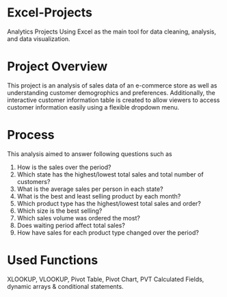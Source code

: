 # Excel-Projects
Analytics Projects Using Excel as the main tool for data cleaning, analysis, and data visualization.

# Project Overview
This project is an analysis of sales data of an e-commerce store as well as understanding customer demogrophics and preferences. Additionally, the interactive customer information table is created to allow viewers to access customer information easily using a flexible dropdown menu.

# Process
This analysis aimed to answer following questions such as 
1. How is the sales over the period?
2. Which state has the highest/lowest total sales and total number of customers?
3. What is the average sales per person in each state?
4. What is the best and least selling product by each month?
5. Which product type has the highest/lowest total sales and order?
6. Which size is the best selling?
7. Which sales volume was ordered the most?
8. Does waiting period affect total sales?
9. How have sales for each product type changed over the period?

# Used Functions
XLOOKUP, VLOOKUP, Pivot Table, Pivot Chart, PVT Calculated Fields, dynamic arrays & conditional statements.
